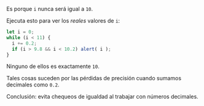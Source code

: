 Es porque `i` nunca será igual a `10`.

Ejecuta esto para ver los *reales* valores de `i`:

```js run
let i = 0;
while (i < 11) {
  i += 0.2;
  if (i > 9.8 && i < 10.2) alert( i );
}
```

Ninguno de ellos es exactamente `10`.

Tales cosas suceden por las pérdidas de precisión cuando sumamos decimales como `0.2`.

Conclusión: evita chequeos de igualdad al trabajar con números decimales.